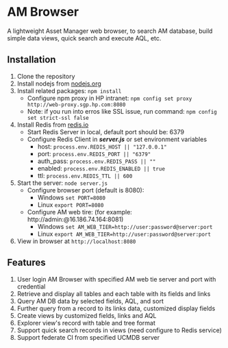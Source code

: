 # AM Browser

A lightweight Asset Manager web browser, to search AM database, build simple data views, quick search and execute AQL, etc.


## Installation

1. Clone the repository
1. Install nodejs from [nodejs.org](http://nodejs.org)
1. Install related packages: `npm install`
	- Configure npm proxy in HP intranet:
	`npm config set proxy http://web-proxy.sgp.hp.com:8080`
    - Note: if you run into erros like SSL issue, run command: 
    `npm config set strict-ssl false` 
1. Install Redis from [redis.io](http://redis.io/)
	- Start Redis Server in local, default port should be: 6379
	- Configure Redis Client in ***server.js*** or set environment variables
	    - host:  `process.env.REDIS_HOST || "127.0.0.1"`
	    - port:  `process.env.REDIS_PORT || "6379"`
	    - auth_pass:  `process.env.REDIS_PASS || ""`
	    - enabled:  `process.env.REDIS_ENABLED || true`
	    - ttl:  `process.env.REDIS_TTL || 600` 
1. Start the server: `node server.js`
	- Configure browser port (default is 8080):
		- Windows `set PORT=8080`
		- Linux `export PORT=8080`
	- Configure AM web tire: (for example: http://admin:@16.186.74.164:8081)
		- Windows `set AM_WEB_TIER=http://user:password@server:port`
		- Linux `export AM_WEB_TIER=http://user:password@server:port`
1. View in browser at `http://localhost:8080`

## Features
1. User login AM Browser with specified AM web tie server and port with credential
2. Retrieve and display all tables and each table with its fields and links
3. Query AM DB data by selected fields, AQL, and sort
4. Further query from a record to its links data, customized display fields
5. Create views by customized fields, links and AQL
6. Explorer view's record with table and tree format
7. Support quick search records in views (need configure to Redis service)
8. Support federate CI from specified UCMDB server